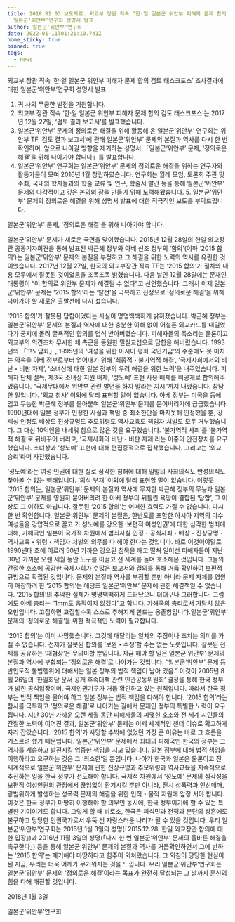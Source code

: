 ```yaml
---
title: 2018.01.03 보도자료. 외교부 장관 직속 ‘한·일 일본군 위안부 피해자 문제 합의 검토 태스크포스’ 조사결과에 대한
  일본군‘위안부’연구회 성명서 발표
author: 일본군'위안부'연구회
date: 2022-01-11T01:21:10.741Z
home_sticky: true
pinned: true
tags:
  - news
---
```

외교부 장관 직속 ‘한·일 일본군 위안부 피해자 문제 합의 검토 태스크포스’ 조사결과에 대한 일본군‘위안부’연구회 성명서 발표

1. 귀 사의 무궁한 발전을 기원합니다.
2. 외교부 장관 직속 ‘한·일 일본군 위안부 피해자 문제 합의 검토 태스크포스’는 2017년 12월 27일, ‘검토 결과 보고서’를 발표했습니다.
3. 일본군‘위안부’ 문제의 정의로운 해결을 위해 활동해 온 일본군‘위안부’ 연구회는 위안부 TF ‘검토 결과 보고서’에 관해 일본군‘위안부’ 문제의 본질과 역사를 다시 한 번 확인하며, 앞으로 나아갈 방향을 제기하는 성명서 「일본군‘위안부’ 문제, ‘정의로운 해결’을 위해 나아가야 합니다」를 발표합니다.
4. 일본군‘위안부’ 연구회는 일본군‘위안부’ 문제의 정의로운 해결을 위하는 연구자와 활동가들이 모여 2016년 1월 창립하였습니다. 연구회는 월례 모임, 토론회 주관 및 주최, 국내외 학자들과의 학술 교류 및 연구, 학술서 발간 등을 통해 일본군‘위안부’ 문제의 다각적이고 깊은 논의의 장을 만들기 위해 노력해왔습니다. 5. 일본군‘위안부’ 문제의 정의로운 해결을 위해 성명서 발표에 대한 적극적인 보도를 부탁드립니다.

일본군'위안부' 문제, '정의로운 해결'을 위해 나아가야 합니다. 

일본군‘위안부’ 문제가 새로운 국면을 맞이했습니다. 2015년 12월 28일의 한일 외교장관 공동기자회견을 통해 발표된 박근혜 정부와 아베 신조 정부의 ‘합의’(이하 ‘2015 합의’)는 일본군‘위안부’ 문제의 본질을 부정하고 그 해결을 위한 노력의 역사를 유린한 것이었습니다. 2017년 12월 27일, 한국의 외교부장관 직속 TF는 ‘2015 합의’가 절차와 내용 모두에서 잘못된 것이었음을 조목조목 밝혔습니다. 다음 날인 12월 28일에는 문재인 대통령이 “이 합의로 위안부 문제가 해결될 수 없다”고 선언했습니다. 그래서 이제 일본군‘위안부’ 문제는 ‘2015 합의’라는 ‘탈선’을 극복하고 진정으로 ‘정의로운 해결’을 위해 나아가야 할 새로운 출발선에 다시 섰습니다.

‘2015 합의’가 잘못된 담합이었다는 사실이 명명백백하게 밝혀졌습니다. 박근혜 정부는 일본군‘위안부’ 문제의 본질과 역사에 대한 충분한 이해 없이 어설픈 외교카드를 내밀었다가 궁지에 몰려 굴욕적인 합의를 덥석 받아버렸습니다. 피해자들의 목소리는 물론이고 외교부의 의견조차 무시한 채 측근을 동원한 밀실교섭으로 담합을 해버렸습니다. 1993년의 「고노담화」, 1995년의 ‘여성을 위한 아시아 평화 국민기금’의 수준에도 못 미치는 약속을 아베 정부로부터 얻어내기 위해 ‘최종적・불가역적 해결’, ‘국제사회에서의 비난・비판 자제’, ‘소녀상에 대한 일본 정부의 우려 해결을 위한 노력’을 내주었습니다. 피해자 단체 설득, 제3국 소녀상 지원 배제, ‘성노예’ 표현 사용 배제를 비공개로 합의해주었습니다. “국제무대에서 위안부 관련 발언을 하지 말라는 지시”까지 내렸습니다. 참담한 일입니다. ‘외교 참사’ 이외에 달리 표현할 말이 없습니다. 아베 정부는 미국을 등에 업고 무능한 박근혜 정부를 몰아붙여 일본군‘위안부’문제를 묻어버리기에 급급했습니다. 1990년대에 일본 정부가 인정한 사실과 책임 중 최소한만을 마지못해 인정했을 뿐, 강제성 인정도 배상도 진상규명도 추모위령도 역사교육도 책임자 처벌도 모두 거부했습니다. 그 대신 10억엔을 내세워 참으로 많은 것을 요구했습니다. ‘불가역적 사죄’를 ‘불가역적 해결’로 뒤바꾸어 버리고, ‘국제사회의 비난・비판 자제’라는 이중의 안전장치를 요구했습니다. 소녀상과 ‘성노예’ 표현에 대해 편집증적으로 집착했습니다. 그리고는 ‘외교 승리’라며 자찬했습니다.

‘성노예’라는 여성 인권에 대한 실로 심각한 침해에 대해 일말의 사죄의식도 반성의식도 찾아볼 수 없는 행태입니다. ‘의식 부재’ 이외에 달리 표현할 말이 없습니다. 이렇듯 ‘2015 합의는, 일본군‘위안부’ 문제의 본질과 역사에 무지한 박근혜 정부의 무능과 일본군‘위안부’ 문제를 영원히 묻어버리려 한 아베 정부의 뒤틀린 욕망이 결합된 ‘담합’, 그 이상도 그 이하도 아닙니다. 잘못된 ‘2015 합의’는 어떠한 효력도 가질 수 없습니다. 다시 한 번 확인합니다. 일본군‘위안부’ 문제의 본질은, 한반도를 포함한 아시아 지역의 다수 여성들을 강압적으로 끌고 가 성노예를 강요한 ‘보편적 여성인권’에 대한 심각한 범죄에 대해, 가해국인 일본이 국가적 차원에서 범죄사실 인정・공식사죄・배상・진상규명・역사교육・위령・책임자 처벌의 의무를 다 해야 한다는 것입니다. 바로 이것이야말로 1990년대 초에 이르러 50년 가까운 강요된 침묵을 깨고 떨쳐 일어선 피해자들이 지난 30년 가까운 오랜 세월 동안 노구를 이끌고 전 세계를 돌며 호소해온 것입니다. 그들의 간절한 호소에 공감한 국제사회가 수많은 보고서와 결의를 통해 거듭 확인하여 보편적 규범으로 확립된 것입니다. 문제의 본질과 역사를 부정할 뿐만 아니라 문제 자체를 영원히 매장하려 한 ‘2015 합의’는 애당초 일본군‘위안부’ 문제에 관한 해결책일 수 없습니다. ‘2015 합의’의 추악한 실체가 명명백백하게 드러났으니 더더구나 그러합니다. 그럼에도 아베 총리는 “1mm도 움직이지 않겠다”고 합니다. 가해국의 총리로서 가당치 않은 오만입니다. 고집하면 고집할수록 스스로 추해지게 만드는 옹졸함입니다.일본군‘위안부’ 문제의 ‘정의로운 해결’을 위한 적극적인 노력이 필요합니다.

‘2015 합의’는 이미 사망했습니다. 그것에 매달리는 일체의 주장이나 조치는 의미를 가질 수 없습니다. 전제가 잘못된 합의를 ‘보완・수정’할 수는 없는 노릇입니다. 잘못된 전제를 공유하는 ‘재협상’은 무의미할 뿐입니다. 지금 해야 할 일은 일본군‘위안부’ 문제의 본질과 역사에 부합되는 ‘정의로운 해결’로 나아가는 것입니다. “일본군‘위안부’ 문제 등 반인도적 불법행위에 대해서는 일본 정부의 법적 책임이 남아 있음.” 이것이 2005년 8월 26일의 ‘한일회담 문서 공개 후속대책 관련 민관공동위원회’ 결정을 통해 한국 정부가 밝힌 공식입장이며, 국제인권기구가 거듭 확인하고 있는 원칙입니다. 따라서 한국 정부는 법적 책임을 물어야 하고 일본 정부는 법적 책임을 다해야 합니다. ‘2015 합의’라는 참사를 극복하고 ‘정의로운 해결’로 나아가는 길에서 문재인 정부의 특별한 노력이 요구됩니다. 지난 30년 가까운 오랜 세월 동안 피해자들의 피맺힌 호소와 전 세계 시민들의 간절한 노력이 이어진 결과, 일본군‘위안부’ 문제는 이제 세계적인 젠더 이슈로 확고하게 자리 잡았습니다. ‘2015 합의’가 사망할 수밖에 없었던 가장 큰 이유는 바로 그 흐름을 거스르려 했기 때문입니다. 일본군‘위안부’ 문제에서 최대의 피해국인 한국의 정부는 그 역사를 계승하고 발전시킬 엄중한 책임을 지고 있습니다. 일본 정부에 대해 법적 책임을 이행하라고 요구하는 것은 그 ‘최소한’일 뿐입니다. 나아가 한국과 일본은 물론이고 전 세계적으로 일본군‘위안부’ 문제에 관한 진상규명과 추모위령과 역사교육을 지속적으로 추진하는 일을 한국 정부가 선도해야 합니다. 국제적 차원에서 ‘성노예’ 문제의 심각성을 보편적 여성인권의 관점에서 끊임없이 환기시킬 뿐만 아니라, 전시 성폭력과 인신매매, 광범위하게 발생하는 성폭력 문제의 해결을 위한 인적・물적 지원에 앞장 서야 합니다. 이것은 한국 정부가 마땅히 이행해야 할 의무인 동시에, 한국 정부이기에 할 수 있는 특별한 기여이기도 합니다. 그렇게 할 때 비로소, 한국은 피식민과 전쟁과 분단의 상흔에도 불구하고 당당한 인권국가로서 우뚝 선 자랑스러운 나라가 될 수 있을 것입니다. 우리 일본군‘위안부’연구회는 2016년 1월 3일의 성명(「2015.12.28. 한일 외교장관 합의에 대한 입장」)과 2016년 11월 3일의 성명(「다시 한 번 일본군‘위안부’ 문제의 올바른 해결을 촉구한다」) 등을 통해 일본군‘위안부’ 문제의 본질과 역사를 거듭확인하면서 그에 반하는 ‘2015 합의’는 폐기해야 마땅하다고 힘주어 외쳐왔습니다. 그 외침이 당당한 현실이 된 지금, 우리는 더욱 어깨가 무거워지는 것을 느낍니다. 우리 일본군‘위안부’연구회는 일본군‘위안부’ 문제의 ‘정의로운 해결’이라는 목표가 완전히 달성되는 그 날까지 혼신의 힘을 다해 매진할 것입니다.

2018년 1월 3일

일본군‘위안부’연구회